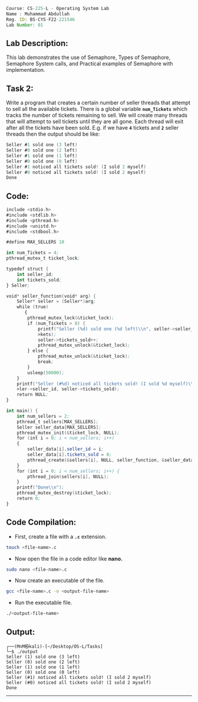 ```jsx
Course: CS-225-L - Operating System Lab
Name : Muhammad Abdullah
Reg. ID: BS-CYS-F22-221546
Lab Number: 01
```

## Lab Description:

This lab demonstrates the use of Semaphore, Types of Semaphore, Semaphore System calls, and Practical examples of Semaphore with implementation.

## Task 2:

Write a program that creates a certain number of seller threads that attempt to sell all the available tickets. There is a global variable **`num_Tickets`** which tracks the number of tickets remaining to sell. We will create many threads that will attempt to sell tickets until they are all gone. Each thread will exit after all the tickets have been sold. E.g. if we have **`4`** tickets and **`2`** seller threads then the output should be like:

```nasm
Seller #1 sold one (3 left)
Seller #0 sold one (2 left)
Seller #1 sold one (1 left)
Seller #0 sold one (0 left)
Seller #1 noticed all tickets sold! (I sold 2 myself)
Seller #0 noticed all tickets sold! (I sold 2 myself)
Done
```

## Code:

```nasm
include <stdio.h>
#include <stdlib.h>
#include <pthread.h>
#include <unistd.h>
#include <stdbool.h>

#define MAX_SELLERS 10

int num_Tickets = 4;
pthread_mutex_t ticket_lock;

typedef struct {
    int seller_id;
    int tickets_sold;
} Seller;

void* seller_function(void* arg) {
    Seller* seller = (Seller*)arg;
    while (true)
       {
        pthread_mutex_lock(&ticket_lock);
        if (num_Tickets > 0) {
            printf("Seller (%d) sold one (%d left)\\n", seller->seller_id, --     >num_Tic-
            >kets);
            seller->tickets_sold++;
            pthread_mutex_unlock(&ticket_lock);
        } else {
            pthread_mutex_unlock(&ticket_lock);
            break;
        }
        usleep(50000);
    }
    printf("Seller (#%d) noticed all tickets sold! (I sold %d myself)\\n", sel-
    >ler->seller_id, seller->tickets_sold);
    return NULL;
}

int main() {
    int num_sellers = 2;
    pthread_t sellers[MAX_SELLERS];
    Seller seller_data[MAX_SELLERS];
    pthread_mutex_init(&ticket_lock, NULL);
    for (int i = 0; i < num_sellers; i++)
    {
        seller_data[i].seller_id = i;
        seller_data[i].tickets_sold = 0;
        pthread_create(&sellers[i], NULL, seller_function, &seller_data[i]);
    }
    for (int i = 0; i < num_sellers; i++) {
        pthread_join(sellers[i], NULL);
    }
    printf("Done\\n");
    pthread_mutex_destroy(&ticket_lock);
    return 0;
}
```

## Code Compilation:

- First, create a file with a **`.c`** extension.

```bash
touch <file-name>.c
```

- Now open the file in a code editor like **nano.**

```bash
sudo nano <file-name>.c
```

- Now create an executable of the file.

```bash
gcc <file-name>.c -o <output-file-name>
```

- Run the executable file.

```bash
./<output-file-name>
```

## Output:

```console
┌──(MnM㉿kali)-[~/Desktop/OS-L/Tasks]
└─$ ./output                 
Seller (1) sold one (3 left)
Seller (0) sold one (2 left)
Seller (1) sold one (1 left)
Seller (0) sold one (0 left)
Seller (#1) noticed all tickets sold! (I sold 2 myself)
Seller (#0) noticed all tickets sold! (I sold 2 myself)
Done
```

---
